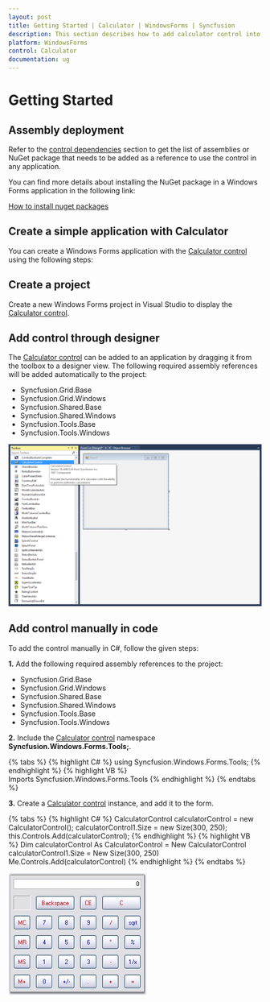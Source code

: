 ```yaml
---
layout: post
title: Getting Started | Calculator | WindowsForms | Syncfusion
description: This section describes how to add calculator control into windows forms application.
platform: WindowsForms
control: Calculator
documentation: ug
---
```


# Getting Started

## Assembly deployment

Refer to the [control dependencies](https://help.syncfusion.com/windowsforms/control-dependencies#calculator) section to get the list of assemblies or NuGet package that needs to be added as a reference to use the control in any application.

You can find more details about installing the NuGet package in a Windows Forms application in the following link: 
 
[How to install nuget packages](https://help.syncfusion.com/windowsforms/nuget-packages)

## Create a simple application with Calculator

You can create a Windows Forms application with the [Calculator control](https://help.syncfusion.com/cr/windowsforms/Syncfusion.Tools.Windows~Syncfusion.Windows.Forms.Tools.CalculatorControl.html) using the following steps:

## Create a project

Create a new Windows Forms project in Visual Studio to display the [Calculator control](https://help.syncfusion.com/cr/windowsforms/Syncfusion.Tools.Windows~Syncfusion.Windows.Forms.Tools.CalculatorControl.html).

## Add control through designer

The [Calculator control](https://help.syncfusion.com/cr/windowsforms/Syncfusion.Tools.Windows~Syncfusion.Windows.Forms.Tools.CalculatorControl.html) can be added to an application by dragging it from the toolbox to a designer view. The following required assembly references will be added automatically to the project:

* Syncfusion.Grid.Base
* Syncfusion.Grid.Windows
* Syncfusion.Shared.Base
* Syncfusion.Shared.Windows
* Syncfusion.Tools.Base 
* Syncfusion.Tools.Windows

![wf calculator control added by designer ](Getting-Started_images/wf-calculator-control-added-by-designer.png) 

## Add control manually in code

To add the control manually in C#, follow the given steps:

**1.** Add the following required assembly references to the project:
 
  * Syncfusion.Grid.Base
  * Syncfusion.Grid.Windows
  * Syncfusion.Shared.Base
  * Syncfusion.Shared.Windows
  * Syncfusion.Tools.Base 
  * Syncfusion.Tools.Windows

**2.** Include the [Calculator control](https://help.syncfusion.com/cr/windowsforms/Syncfusion.Tools.Windows~Syncfusion.Windows.Forms.Tools.CalculatorControl.html) namespace **Syncfusion.Windows.Forms.Tools;**.

  {% tabs %}
  {% highlight C# %}
  using Syncfusion.Windows.Forms.Tools;
  {% endhighlight %}
  {% highlight VB %}
  Imports Syncfusion.Windows.Forms.Tools
  {% endhighlight %}
  {% endtabs %} 

**3.** Create a [Calculator control](https://help.syncfusion.com/cr/windowsforms/Syncfusion.Tools.Windows~Syncfusion.Windows.Forms.Tools.CalculatorControl.html) instance, and add it to the form.

  {% tabs %}
  {% highlight C# %}
  CalculatorControl calculatorControl = new CalculatorControl();
  calculatorControl1.Size = new Size(300, 250);
  this.Controls.Add(calculatorControl);
  {% endhighlight %}
  {% highlight VB %}
  Dim calculatorControl As CalculatorControl = New CalculatorControl
  calculatorControl1.Size = New Size(300, 250)
  Me.Controls.Add(calculatorControl)
  {% endhighlight %}
  {% endtabs %}

![wf calculator control](Overview_images/Overview_img112.jpeg) 

